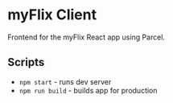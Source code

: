 # myFlix Client

Frontend for the myFlix React app using Parcel.

## Scripts

- `npm start` - runs dev server
- `npm run build` - builds app for production